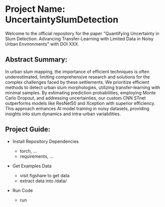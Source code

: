 # Project Name: UncertaintySlumDetection

Welcome to the official repository for the paper "Quantifying Uncertainty in Slum Detection: Advancing Transfer-Learning with Limited Data in Noisy Urban Environments" with DOI XXX.

## Abstract Summary:

In urban slum mapping, the importance of efficient techniques is often underestimated, limiting comprehensive research and solutions for the complex challenges faced by these settlements. We prioritize efficient methods to detect urban slum morphologies, utilizing transfer-learning with minimal samples. By estimating prediction probabilities, employing Monte Carlo Dropout, and addressing uncertainties, our custom CNN STnet outperforms models like ResNet50 and Xception with superior efficiency. This approach enhances AI model training in noisy datasets, providing insights into slum dynamics and intra-urban variabilities.

## Project Guide:

* Install Repository Dependencies

    * torch, ...
    * requirements, ...

* Get Examples Data

    * visit figshare to get data
    * extract data into /data/

* Run Code

    * run